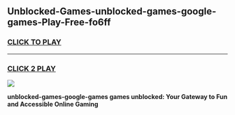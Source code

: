 
## Unblocked-Games-unblocked-games-google-games-Play-Free-fo6ff
<h3>
<a href="https://premium76.site?title=unblocked-games-google-games&ref=18A1">CLICK TO PLAY</a></h3>
<hr>

<h3>
<a href="https://premium76.site?title=unblocked-games-google-games&ref=18A1">CLICK 2 PLAY</a>
  
</h3>

<a href="https://premium76.site?title=unblocked-games-google-games&ref=18A1"><img src="https://clearcache.store/games.png"></a>


**unblocked-games-google-games games unblocked: Your Gateway to Fun and Accessible Online Gaming**
